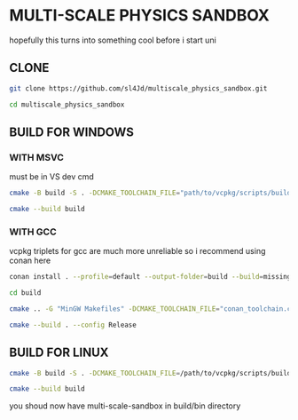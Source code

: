 # MULTI-SCALE PHYSICS SANDBOX

hopefully this turns into something cool before i start uni

## CLONE

```bash
git clone https://github.com/sl4Jd/multiscale_physics_sandbox.git
```
```bash
cd multiscale_physics_sandbox
```
## BUILD FOR WINDOWS

### WITH MSVC 
must be in VS dev cmd
```bash
cmake -B build -S . -DCMAKE_TOOLCHAIN_FILE="path/to/vcpkg/scripts/buildsystems/vcpkg.cmake"
```
```bash
cmake --build build
```
### WITH GCC
vcpkg triplets for gcc are much more unreliable so i recommend using conan here
```bash
conan install . --profile=default --output-folder=build --build=missing --settings build_type=Release
```
```bash
cd build  
```
```bash
cmake .. -G "MinGW Makefiles" -DCMAKE_TOOLCHAIN_FILE="conan_toolchain.cmake" -DCMAKE_BUILD_TYPE=Release
```
```bash
cmake --build . --config Release 
```
## BUILD FOR LINUX
```bash
cmake -B build -S . -DCMAKE_TOOLCHAIN_FILE=/path/to/vcpkg/scripts/buildsystems/vcpkg.cmake
```
```bash
cmake --build build
```
you shoud now have multi-scale-sandbox in build/bin directory
